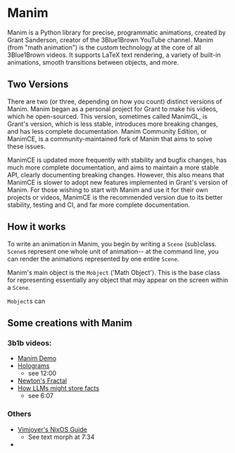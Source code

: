 # Manim
Manim is a Python library for precise, programmatic animations, created by Grant
Sanderson, creator of the 3Blue1Brown YouTube channel. Manim (from "math
animation") is the custom technology at the core of all 3Blue1Brown videos. It
supports LaTeX text rendering, a variety of built-in animations, smooth
transitions between objects, and more.

## Two Versions
There are two (or three, depending on how you count) distinct versions of
Manim. Manim began as a personal project for Grant to make his videos, which he
open-sourced. This version, sometimes called ManimGL, is Grant's version, which
is less stable, introduces more breaking changes, and has less complete
documentation. Manim Community Edition, or ManimCE, is a community-maintained
fork of Manim that aims to solve these issues.

ManimCE is updated more frequently with stability and bugfix changes, has much
more complete documentation, and aims to maintain a more stable API, clearly
documenting breaking changes. However, this also means that ManimCE is slower to
adopt new features implemented in Grant's version of Manim. For those wishing to
start with Manim and use it for their own projects or videos, ManimCE is the
recommended version due to its better stability, testing and CI, and far more
complete documentation.

## How it works
To write an animation in Manim, you begin by writing a `Scene` (sub)class.
`Scene`s represent one whole unit of animation-- at the command line, you can
render the animations represented by one entire `Scene`.

Manim's main object is the `Mobject` ('Math Object'). This is the base class for
representing essentially any object that may appear on the screen within a
`Scene`.

`Mobject`s can


## Some creations with Manim

### 3b1b videos:
- [Manim Demo](https://www.youtube.com/watch?v=rbu7Zu5X1zI)
- [Holograms](https://www.youtube.com/watch?v=EmKQsSDlaa4)
    - see 12:00
- [Newton's Fractal](https://www.youtube.com/watch?v=-RdOwhmqP5s)
- [How LLMs might store facts](https://www.youtube.com/watch?v=9-Jl0dxWQs8)
    - see 6:07
### Others
- [Vimjoyer's NixOS Guide](https://www.youtube.com/watch?v=a67Sv4Mbxmc)
    - See text morph at 7:34
-
